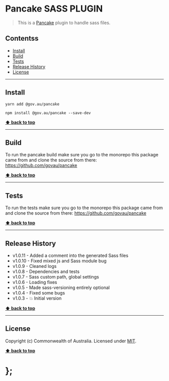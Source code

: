Pancake SASS PLUGIN
===================

> This is a [Pancake](https://github.com/govau/pancake) plugin to handle sass files.


## Contentss

* [Install](#install)
* [Build](#build)
* [Tests](#tests)
* [Release History](#release-history)
* [License](#license)


----------------------------------------------------------------------------------------------------------------------------------------------------------------


## Install


```shell
yarn add @gov.au/pancake
```

```shell
npm install @gov.au/pancake --save-dev
```


**[⬆ back to top](#contents)**


----------------------------------------------------------------------------------------------------------------------------------------------------------------


## Build

To run the pancake build make sure you go to the monorepo this package came from and clone the source from there: https://github.com/govau/pancake


**[⬆ back to top](#contents)**


----------------------------------------------------------------------------------------------------------------------------------------------------------------


## Tests

To run the tests make sure you go to the monorepo this package came from and clone the source from there: https://github.com/govau/pancake


**[⬆ back to top](#contents)**


----------------------------------------------------------------------------------------------------------------------------------------------------------------


## Release History

* v1.0.11 - Added a comment into the generated Sass files
* v1.0.10 - Fixed mixed js and Sass module bug
* v1.0.9  - Cleaned logs
* v1.0.8  - Dependencies and tests
* v1.0.7  - Sass custom path, global settings
* v1.0.6  - Loading fixes
* v1.0.5  - Made sass-versioning entirely optional
* v1.0.4  - Fixed some bugs
* v1.0.3  - 💥 Initial version


**[⬆ back to top](#contents)**


----------------------------------------------------------------------------------------------------------------------------------------------------------------


## License

Copyright (c) Commonwealth of Australia.
Licensed under [MIT](https://raw.githubusercontent.com/govau/pancake/master/LICENSE).


**[⬆ back to top](#contents)**

# };
